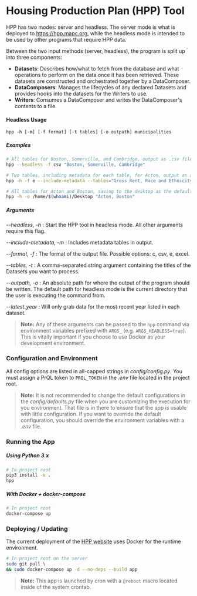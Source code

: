 # Housing Production Plan (HPP) Tool

HPP has two modes: server and headless. The server mode is what is deployed to https://hpp.mapc.org, while the headless mode is intended to be used by other programs that require HPP data. 

Between the two input methods (server, headless), the program is split up into three components: 
- **Datasets**: Describes how/what to fetch from the database and what operations to perform on the data once it has been retrieved. These datasets are constructed and orchestrated together by a DataComposer.
- **DataComposers**: Manages the lifecycles of any declared Datasets and provides hooks into the datasets for the Writers to use.
- **Writers**: Consumes a DataComposer and writes the DataComposer's contents to a file.

#### Headless Usage
`hpp -h [-m] [-f format] [-t tables] [-o outpath] municipalities`
##### Examples
```sh
# All tables for Boston, Somerville, and Cambridge, output as .csv files
hpp --headless -f csv "Boston, Somerville, Cambridge" 

# Two tables, including metadata for each table, for Acton, output as an .xlsx file
hpp -h -f e --include-metadata --tables="Gross Rent, Race and Ethnicity Estimates" Acton

# All tables for Acton and Boston, saving to the desktop as the default file format
hpp -h -o /home/$(whoami)/Desktop "Acton, Boston"
```
##### Arguments
_-\-headless, -h_ : Start the HPP tool in headless mode. All other arguments require this flag.

_-\-include-metadata, -m_ : Includes metadata tables in output.

_-\-format, -f_ : The format of the output file. Possible options: c, csv, e, excel.

_-\-tables, -t_ : A comma-separated string argument containing the titles of the Datasets you want to process.

_-\-outpath, -o_ : An absolute path for where the output of the program should be written. The default path for headless mode is the current directory that the user is executing the command from. 

_-\-latest_year_ : Will only grab data for the most recent year listed in each dataset.

> __Note:__ Any of these arguments can be passed to the `hpp` command via environment variables prefixed with `ARGS_` (e.g. `ARGS_HEADLESS=true`). This is vitally important if you choose to use Docker as your development environment.

### Configuration and Environment
All config options are listed in all-capped strings in _config/config.py_.
You must assign a PrQL token to `PRQL_TOKEN` in the _.env_ file located in the project root.

> __Note:__ It is not recommended to change the default configurations in the _config/defaults.py_ file when you 
are customizing the execution for you environment. That file is in there to ensure that
the app is usable with little configuration. If you want to override the default configuration,
you should override the environment variables with a _.env_ file.

### Running the App
##### Using Python 3.x
```sh
# In project root
pip3 install -e .
hpp
```
##### With Docker + docker-compose
```sh
# In project root
docker-compose up
```

### Deploying / Updating
The current deployment of the [HPP website](https://hpp.mapc.org) uses Docker for the runtime environment.
```sh
# In project root on the server
sudo git pull \
&& sudo docker-compose up -d --no-deps --build app
```

> __Note:__ This app is launched by cron with a `@reboot` macro located inside of the system crontab.
